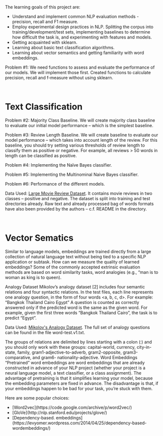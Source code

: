 The learning goals of this project are:
<ul>
<li>Understand and implement common NLP evaluation methods - precision, recall and F1 measure.</li>
<li>Employ experimental design practices in NLP. Splitting the corpus into training/development/test sets, implementing baselines to determine how difficult the task is, and experimenting with features and models.
<li>Getting acquainted with sklearn.
<li>Learning about basic text classification algorithms.
<li>Learning about vector semantics and getting familiarity with word embeddings.
</ul>


Problem #1: We need functions to assess and evaluate the performance of our models. We will implement those first.
Created functions to calculate precision, recall and f-measure without using sklearn.

<br>

# Text Classification

Problem #2: Majority Class Baseline. We will create majority class baseline to evaluate our initial model performance – which is the simplest baseline. 

Problem #3: Review Length Baseline. We will create baseline to evaluate our model performance – which takes into account length of the review. For this baseline, you should try setting various thresholds of review length to classify them as positive or negative. For example, all reviews > 50 words in length can be classified as positive.

Problem #4: Implementing the Naïve Bayes classifier.

Problem #5: Implementing the Multinominal Naive Bayes classifier.

Problem #6: Performance of the different models.

Data Used: [Large Movie Review Dataset](https://ai.stanford.edu/~amaas/data/sentiment/). It contains movie reviews in two classes – positive and negative. The dataset is
split into training and test directories already. Raw text and already processed bag of words formats have also been provided by the authors – c.f. README in the directory.

<br>

# Vector Sematics

Similar to language models, embeddings are trained directly from a large collection of natural language text without being tied to a specific NLP application or subtask. How can we measure the quality of learned embeddings? Some of the commonly accepted extrinsic evaluation methods are based on word similarity tasks, word analogies (e.g., “man is to woman as king is to queen).

Analogy Dataset Mikolov’s analogy dataset [2] includes four semantic relations and four syntactic relations. In the test files, each line represents one analogy question, in the form of four words <a, b, c, d>. For example: “Bangkok Thailand Cairo Egypt” A question is counted as correctly answered only if the predicted word is the same as the given word. For example, given the first three words “Bangkok Thailand Cairo”, the task is to predict “Egypt”.

Data Used: [Mikolov's Analogy Dataset](http://www.fit.vutbr.cz/~imikolov/rnnlm/word-test.v1.txt). The full set of analogy questions can be found in the file word-test.v1.txt. 

The groups of relations are delimited by lines starting with a colon (:) and you should only work with these groups: capital-world, currency, city-in-state, family, gram1-adjective-to-adverb, gram2-opposite, gram3-comparative, and gram6-
nationality-adjective. Word Embeddings “Pretrained” word embeddings are word embeddings that are already constructed in advance of your NLP project (whether your project is a neural language model, a text classifier, or a class assignment). The advantage of pretraining is that it simplifies learning your model, because the embedding parameters are fixed in advance. The disadvantage is that, if your embeddings happen to be bad for your task, you’re stuck with them. 

Here are some popular choices:
<ul>
<li>[Word2vec](https://code.google.com/archive/p/word2vec/)
<li>[GloVe](http://nlp.stanford.edu/projects/glove/)
<li>[Dependency-based. embeddings](https://levyomer.wordpress.com/2014/04/25/dependency-based-wordembeddings/)
</ul>
<br>
